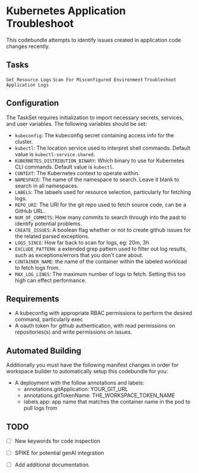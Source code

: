 # Kubernetes Application Troubleshoot
This codebundle attempts to identify issues created in application code changes recently. 

## Tasks
`Get Resource Logs`
`Scan For Misconfigured Environment`
`Troubleshoot Application Logs`

## Configuration
The TaskSet requires initialization to import necessary secrets, services, and user variables. The following variables should be set:

- `kubeconfig`: The kubeconfig secret containing access info for the cluster.
- `kubectl`: The location service used to interpret shell commands. Default value is `kubectl-service.shared`.
- `KUBERNETES_DISTRIBUTION_BINARY`: Which binary to use for Kubernetes CLI commands. Default value is `kubectl`.
- `CONTEXT`: The Kubernetes context to operate within.
- `NAMESPACE`: The name of the namespace to search. Leave it blank to search in all namespaces.
- `LABELS`: The labaels used for resource selection, particularly for fetching logs.
- `REPO_URI`: The URI for the git repo used to fetch source code, can be a GitHub URL.
- `NUM_OF_COMMITS`: How many commits to search through into the past to identify potential problems.
- `CREATE_ISSUES`: A boolean flag whether or not to create github issues for the related parsed exceptions.
- `LOGS_SINCE`: How far back to scan for logs, eg: 20m, 3h
- `EXCLUDE_PATTERN`: a extended grep pattern used to filter out log results, such as exceptions/errors that you don't care about.
- `CONTAINER_NAME`: the name of the container within the labeled workload to fetch logs from.
- `MAX_LOG_LINES`: The maximum number of logs to fetch. Setting this too high can effect performance.

## Requirements
- A kubeconfig with appropriate RBAC permissions to perform the desired command, particularly exec
- A oauth token for github authentication, with read permissions on repositories(s) and write permissions on issues.

## Automated Building
Additionally you must have the following manifest changes in order for workspace builder to automatically setup this codebundle for you:

- A deployment with the follow annotations and labels:
    -   annotations.gitApplication: YOUR_GIT_URL
    -   annotations.gitTokenName: THE_WORKSPACE_TOKEN_NAME
    -   labels.app: app name that matches the container name in the pod to pull logs from

## TODO
- [ ] New keywords for code inspection
- [ ] SPIKE for potential genAI integration
- [ ] Add additional documentation.

